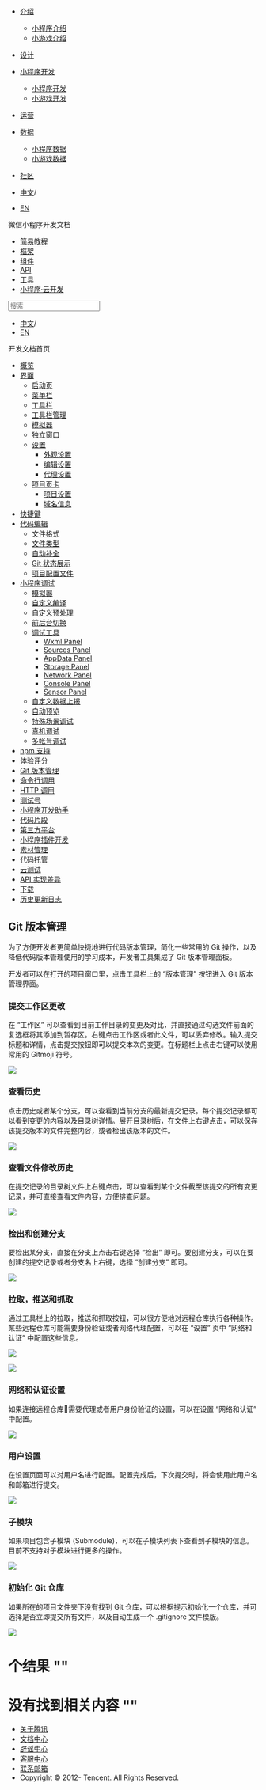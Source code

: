 <div class="book with-summary">

<div class="head">

<div class="head_box">

# [](javascript:; "_('微信公众平台 小程序')")

<div class="header_ctrls">

*   [介绍](javascript:;)
    *   [小程序介绍](https://developers.weixin.qq.com/miniprogram/introduction/index.html?t=18100816)
    *   [小游戏介绍](https://developers.weixin.qq.com/minigame/introduction/index.html?t=18100816)
*   [设计](https://developers.weixin.qq.com/miniprogram/design/index.html?t=18100816)
*   [小程序开发](javascript:;)
    *   [小程序开发](https://developers.weixin.qq.com/miniprogram/dev/index.html?t=18100816)
    *   [小游戏开发](https://developers.weixin.qq.com/minigame/dev/index.html?t=18100816)
*   [运营](https://developers.weixin.qq.com/miniprogram/product/index.html?t=18100816)
*   [数据](javascript:;)
    *   [小程序数据](https://developers.weixin.qq.com/miniprogram/analysis/index.html?t=18100816)
    *   [小游戏数据](https://developers.weixin.qq.com/minigame/analysis/index.html?t=18100816)
*   [社区](https://developers.weixin.qq.com/)

*   [中文](https://developers.weixin.qq.com/miniprogram/dev/devtools/git.html?t=18100816)<span class="split-line">/</span>
*   [EN](https://developers.weixin.qq.com/miniprogram/en/dev/devtools/git.html?t=18100816)

</div>

</div>

</div>

<div class="sub_nav_box">

<div class="sub_nav_inner">

<div class="book-summary-opr" id="js-book-summary-opr"><a class="book-summary-btn"></a></div>

<div class="top_sub_nav">

<div class="top_title_wap"><span class="icon_title icon_dev"></span>

微信小程序开发文档

</div>

*   [简易教程](../)
*   [框架](../framework/MINA.html)
*   [组件](../component/)
*   [API](../api/network/download/wx.downloadFile.html)
*   [工具](./devtools.html)
*   [小程序·云开发](../wxcloud/basis/getting-started.html)

</div>

<div id="book-search-input" role="search">

<form><label for="search-input" class="search-icon" id="js-search-icon"></label><input type="text" id="search-input" name="search-input" placeholder="搜索"> </form>

</div>

*   [中文](https://developers.weixin.qq.com/miniprogram/dev/devtools/git.html?t=18100816)<span class="split-line">/</span>
*   [EN](https://developers.weixin.qq.com/miniprogram/en/dev/devtools/git.html?t=18100816)

</div>

</div>

<div class="book-summary">

<div class="book-summary-home" id="js-summary-home"><a><span class="icon_home_s icon_dev"></span><span class="s_title_2">开发文档首页</span></a></div>

<nav role="navigation">

*   [概览](./devtools.html)
*   [界面](./page.html)
    *   [启动页](./page.html#启动页)
    *   [菜单栏](./page.html#菜单栏)
    *   [工具栏](./page.html#工具栏)
    *   [工具栏管理](./page.html#工具栏管理)
    *   [模拟器](./page.html#模拟器)
    *   [独立窗口](./page.html#独立窗口)
    *   [设置](./settings.html)
        *   [外观设置](./settings.html#外观设置)
        *   [编辑设置](./settings.html#编辑设置)
        *   [代理设置](./settings.html#代理设置)
    *   [项目页卡](./project.html)
        *   [项目设置](./project.html#项目设置)
        *   [域名信息](./project.html#域名信息)
*   [快捷键](./shortcut.html)
*   [代码编辑](./edit.html)
    *   [文件格式](./edit.html#文件格式)
    *   [文件类型](./edit.html#文件支持)
    *   [自动补全](./edit.html#自动补全)
    *   [Git 状态展示](./edit.html#git-状态展示)
    *   [项目配置文件](./projectconfig.html)
*   [小程序调试](./debug.html)
    *   [模拟器](./debug.html#模拟器)
    *   [自定义编译](./debug.html#自定义编译)
    *   [自定义预处理](./debug.html#自定义预处理)
    *   [前后台切换](./debug.html#前后台切换)
    *   [调试工具](./debug.html#调试工具)
        *   [Wxml Panel](./debug.html#wxml-panel)
        *   [Sources Panel](./debug.html#sources-panel)
        *   [AppData Panel](./debug.html#appdata-panel)
        *   [Storage Panel](./debug.html#storage-panel)
        *   [Network Panel](./debug.html#network-panel)
        *   [Console Panel](./debug.html#console-panel)
        *   [Sensor Panel](./debug.html#sensor-panel)
    *   [自定义数据上报](./debug.html#自定义数据上报)
    *   [自动预览](./debug.html#自动预览)
    *   [特殊场景调试](./different.html)
    *   [真机调试](./remote-debug.html)
    *   [多帐号调试](./multiaccount.html)
*   [npm 支持](./npm.html)
*   [体验评分](./audits.html)
*   [Git 版本管理](./git.html)
*   [命令行调用](./cli.html)
*   [HTTP 调用](./http.html)
*   [测试号](./sandbox.html)
*   [小程序开发助手](./mydev.html)
*   [代码片段](./minicode.html)
*   [第三方平台](./ext.html)
*   [小程序插件开发](./plugin.html)
*   [素材管理](../qcloud/material.html)
*   [代码托管](../qcloud/tgit.html)
*   [云测试](./monkey-test.html)
*   [API 实现差异](./notsupport.html)
*   [下载](./download.html)
*   [历史更新日志](./uplog.html)

</nav>

</div>

<div class="book-body">

<div class="body-inner">

<div class="page-wrapper" tabindex="-1" role="main">

<div class="page-inner">

<div id="book-search-results">

<div class="search-noresults">

<section class="normal markdown-section">

## Git 版本管理

为了方便开发者更简单快捷地进行代码版本管理，简化一些常用的 Git 操作，以及降低代码版本管理使用的学习成本，开发者工具集成了 Git 版本管理面板。

开发者可以在打开的项目窗口里，点击工具栏上的 “版本管理” 按钮进入 Git 版本管理界面。

### 提交工作区更改

在 “工作区” 可以查看到目前工作目录的变更及对比，并直接通过勾选文件前面的复选框将其添加到暂存区。右键点击工作区或者此文件，可以丢弃修改。输入提交标题和详情，点击提交按钮即可以提交本次的变更。在标题栏上点击右键可以使用常用的 Gitmoji 符号。

![](https://developers.weixin.qq.com/miniprogram/dev/devtools/image/git/commit.jpg?t=18100816)

### 查看历史

点击历史或者某个分支，可以查看到当前分支的最新提交记录。每个提交记录都可以看到变更的内容以及目录树详情。展开目录树后，在文件上右键点击，可以保存该提交版本的文件完整内容，或者检出该版本的文件。

![](https://developers.weixin.qq.com/miniprogram/dev/devtools/image/git/history.jpg?t=18100816)

### 查看文件修改历史

在提交记录的目录树文件上右键点击，可以查看到某个文件截至该提交的所有变更记录，并可直接查看文件内容，方便排查问题。

![](https://developers.weixin.qq.com/miniprogram/dev/devtools/image/git/file-history.jpg?t=18100816)

### 检出和创建分支

要检出某分支，直接在分支上点击右键选择 “检出” 即可。要创建分支，可以在要创建的提交记录或者分支名上右键，选择 “创建分支” 即可。

![](https://developers.weixin.qq.com/miniprogram/dev/devtools/image/git/create-branch.jpg?t=18100816)

### 拉取，推送和抓取

通过工具栏上的拉取，推送和抓取按钮，可以很方便地对远程仓库执行各种操作。某些远程仓库可能需要身份验证或者网络代理配置，可以在 “设置” 页中 “网络和认证” 中配置这些信息。

![](https://developers.weixin.qq.com/miniprogram/dev/devtools/image/git/pull.jpg?t=18100816)

![](https://developers.weixin.qq.com/miniprogram/dev/devtools/image/git/push.jpg?t=18100816)

### 网络和认证设置

如果连接远程仓库需要代理或者用户身份验证的设置，可以在设置 “网络和认证” 中配置。

![](https://developers.weixin.qq.com/miniprogram/dev/devtools/image/git/network-setting.jpg?t=18100816)

### 用户设置

在设置页面可以对用户名进行配置。配置完成后，下次提交时，将会使用此用户名和邮箱进行提交。

![](https://developers.weixin.qq.com/miniprogram/dev/devtools/image/git/user-setting.jpg?t=18100816)

### 子模块

如果项目包含子模块 (Submodule)，可以在子模块列表下查看到子模块的信息。目前不支持对子模块进行更多的操作。

![](https://developers.weixin.qq.com/miniprogram/dev/devtools/image/git/submodule.jpg?t=18100816)

### 初始化 Git 仓库

如果所在的项目文件夹下没有找到 Git 仓库，可以根据提示初始化一个仓库，并可选择是否立即提交所有文件，以及自动生成一个 .gitignore 文件模版。

![](https://developers.weixin.qq.com/miniprogram/dev/devtools/image/git/init-repo.jpg?t=18100816)

</section>

</div>

<div class="search-results">

<div class="has-results">

# <span class="search-results-count"></span>个结果 "<span class="search-query"></span>"

</div>

<div class="no-results">

# 没有找到相关内容 "<span class="search-query"></span>"

</div>

</div>

</div>

</div>

</div>

<div class="foot" id="footer">

*   [关于腾讯](https://www.tencent.com/)
*   [文档中心](https://developers.weixin.qq.com/miniprogram/introduction/index.html)
*   [辟谣中心](https://mp.weixin.qq.com/cgi-bin/opshowpage?action=dispelinfo)
*   [客服中心](https://kf.qq.com/product/wx_xcx.html)
*   [联系邮箱](mailto:weixinmp@qq.com)
*   Copyright © 2012-<span id="s_copyright_year"></span> Tencent. All Rights Reserved.

</div>

</div>

[](./audits.html)[](./cli.html)</div>

</div>